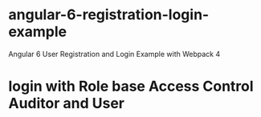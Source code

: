 # angular-6-registration-login-example

Angular 6 User Registration and Login Example with Webpack 4

# login with Role base Access Control  Auditor and User
